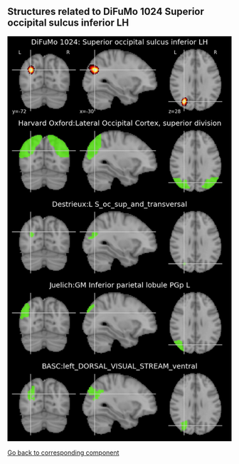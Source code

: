 


## Structures related to DiFuMo 1024 Superior occipital sulcus inferior LH

![351](351.jpg "Structures related to DiFuMo 1024 Superior occipital sulcus inferior LH")

[Go back to corresponding component](https://parietal-inria.github.io/DiFuMo/1024/html/351.html)